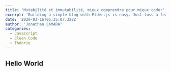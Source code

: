 ```yaml
---
title: 'Mutabilité et immutabilité, mieux comprendre pour mieux coder'
excerpt: 'Building a simple blog with Elder.js is easy. Just toss a few markdown files in a folder of this project!'
date: '2020-03-16T05:35:07.322Z'
author: 'Jonathan CAMARA'
categories:
  - Javascript
  - Clean Code
  - Théorie
---
```


## Hello World
